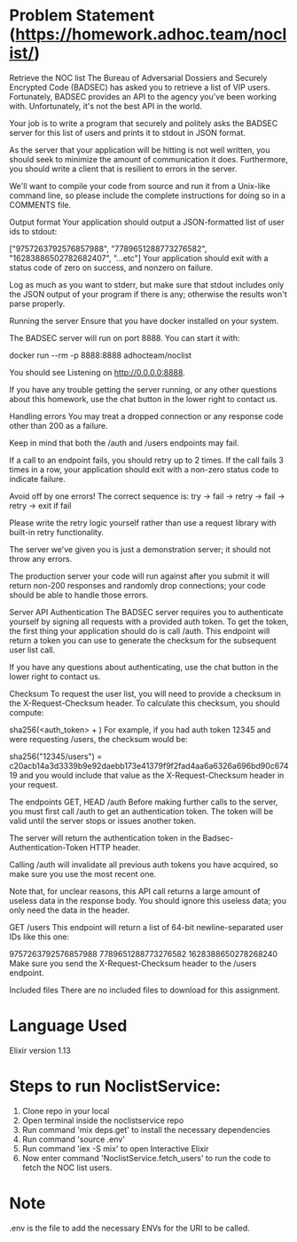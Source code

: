 # Problem Statement (https://homework.adhoc.team/noclist/)
Retrieve the NOC list
The Bureau of Adversarial Dossiers and Securely Encrypted Code (BADSEC) has asked you to retrieve a list of VIP users. Fortunately, BADSEC provides an API to the agency you've been working with. Unfortunately, it's not the best API in the world.

Your job is to write a program that securely and politely asks the BADSEC server for this list of users and prints it to stdout in JSON format.

As the server that your application will be hitting is not well written, you should seek to minimize the amount of communication it does. Furthermore, you should write a client that is resilient to errors in the server.

We'll want to compile your code from source and run it from a Unix-like command line, so please include the complete instructions for doing so in a COMMENTS file.

Output format
Your application should output a JSON-formatted list of user ids to stdout:

["9757263792576857988", "7789651288773276582", "16283886502782682407", "...etc"]
Your application should exit with a status code of zero on success, and nonzero on failure.

Log as much as you want to stderr, but make sure that stdout includes only the JSON output of your program if there is any; otherwise the results won't parse properly.

Running the server
Ensure that you have docker installed on your system.

The BADSEC server will run on port 8888. You can start it with:

docker run --rm -p 8888:8888 adhocteam/noclist

You should see Listening on http://0.0.0.0:8888.

If you have any trouble getting the server running, or any other questions about this homework, use the chat button in the lower right to contact us.

Handling errors
You may treat a dropped connection or any response code other than 200 as a failure.

Keep in mind that both the /auth and /users endpoints may fail.

If a call to an endpoint fails, you should retry up to 2 times. If the call fails 3 times in a row, your application should exit with a non-zero status code to indicate failure.

Avoid off by one errors! The correct sequence is: try -> fail -> retry -> fail -> retry -> exit if fail

Please write the retry logic yourself rather than use a request library with built-in retry functionality.

The server we've given you is just a demonstration server; it should not throw any errors.

The production server your code will run against after you submit it will return non-200 responses and randomly drop connections; your code should be able to handle those errors.

Server API
Authentication
The BADSEC server requires you to authenticate yourself by signing all requests with a provided auth token. To get the token, the first thing your application should do is call /auth. This endpoint will return a token you can use to generate the checksum for the subsequent user list call.

If you have any questions about authenticating, use the chat button in the lower right to contact us.

Checksum
To request the user list, you will need to provide a checksum in the X-Request-Checksum header. To calculate this checksum, you should compute:

sha256(<auth_token> + <request path>)
For example, if you had auth token 12345 and were requesting /users, the checksum would be:

sha256("12345/users") = c20acb14a3d3339b9e92daebb173e41379f9f2fad4aa6a6326a696bd90c67419
and you would include that value as the X-Request-Checksum header in your request.

The endpoints
GET, HEAD /auth
Before making further calls to the server, you must first call /auth to get an authentication token. The token will be valid until the server stops or issues another token.

The server will return the authentication token in the Badsec-Authentication-Token HTTP header.

Calling /auth will invalidate all previous auth tokens you have acquired, so make sure you use the most recent one.

Note that, for unclear reasons, this API call returns a large amount of useless data in the response body. You should ignore this useless data; you only need the data in the header.

GET /users
This endpoint will return a list of 64-bit newline-separated user IDs like this one:

9757263792576857988
7789651288773276582
1628388650278268240
Make sure you send the X-Request-Checksum header to the /users endpoint.

Included files
There are no included files to download for this assignment.

# Language Used
 Elixir version 1.13

# Steps to run NoclistService:
1. Clone repo in your local
2. Open terminal inside the noclistservice repo
3. Run command 'mix deps.get' to install the necessary dependencies
4. Run command 'source .env'
5. Run command 'iex -S mix' to open Interactive Elixir
6. Now enter command 'NoclistService.fetch_users' to run the code to fetch the NOC list users.

# Note
.env is the file to add the necessary ENVs for the URI to be called.
